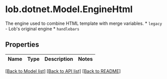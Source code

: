 # lob.dotnet.Model.EngineHtml
The engine used to combine HTML template with merge variables.   * `legacy` - Lob's original engine   * `handlebars` 

## Properties

Name | Type | Description | Notes
------------ | ------------- | ------------- | -------------

[[Back to Model list]](../README.md#documentation-for-models) [[Back to API list]](../README.md#documentation-for-api-endpoints) [[Back to README]](../README.md)

